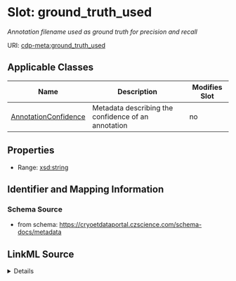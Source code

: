 # Slot: ground_truth_used


_Annotation filename used as ground truth for precision and recall_



URI: [cdp-meta:ground_truth_used](https://cryoetdataportal.czscience.com/schema/metadata/ground_truth_used)



<!-- no inheritance hierarchy -->




## Applicable Classes

| Name | Description | Modifies Slot |
| --- | --- | --- |
[AnnotationConfidence](AnnotationConfidence.md) | Metadata describing the confidence of an annotation |  no  |







## Properties

* Range: [xsd:string](http://www.w3.org/2001/XMLSchema#string)





## Identifier and Mapping Information







### Schema Source


* from schema: https://cryoetdataportal.czscience.com/schema-docs/metadata




## LinkML Source

<details>
```yaml
name: ground_truth_used
description: Annotation filename used as ground truth for precision and recall
from_schema: https://cryoetdataportal.czscience.com/schema-docs/metadata
exact_mappings:
- cdp-common:annotation_ground_truth_used
rank: 1000
alias: ground_truth_used
owner: AnnotationConfidence
domain_of:
- AnnotationConfidence
range: string
inlined: true
inlined_as_list: true

```
</details>